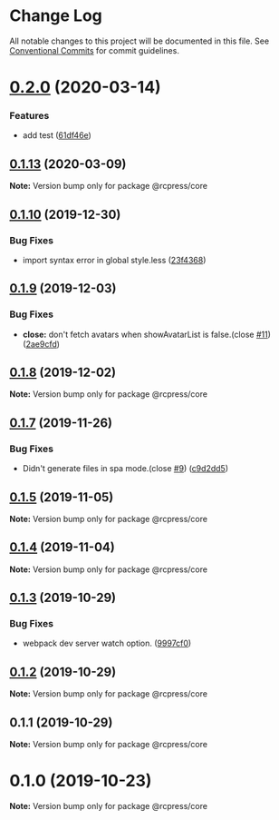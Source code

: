 # Change Log

All notable changes to this project will be documented in this file.
See [Conventional Commits](https://conventionalcommits.org) for commit guidelines.

# [0.2.0](https://github.com/YvesCoding/rcpress/compare/v0.1.13...v0.2.0) (2020-03-14)


### Features

* add test ([61df46e](https://github.com/YvesCoding/rcpress/commit/61df46e5250c6cdea24e051837ab34132fc8fa6c))





## [0.1.13](https://github.com/YvesCoding/rcpress/compare/v0.1.12...v0.1.13) (2020-03-09)

**Note:** Version bump only for package @rcpress/core





## [0.1.10](https://github.com/YvesCoding/rcpress/compare/v0.1.9...v0.1.10) (2019-12-30)


### Bug Fixes

* import syntax error in global style.less ([23f4368](https://github.com/YvesCoding/rcpress/commit/23f43683f03964e1e3f80161cf1e296fad40b17c))






## [0.1.9](https://github.com/YvesCoding/rcpress/compare/v0.1.8...v0.1.9) (2019-12-03)


### Bug Fixes

* **close:** don't fetch avatars when showAvatarList is false.(close [#11](https://github.com/YvesCoding/rcpress/issues/11)) ([2ae9cfd](https://github.com/YvesCoding/rcpress/commit/2ae9cfd43d4399b24db1b0b0d403f04baa936c00))





## [0.1.8](https://github.com/YvesCoding/rcpress/compare/v0.1.7...v0.1.8) (2019-12-02)

**Note:** Version bump only for package @rcpress/core





## [0.1.7](https://github.com/YvesCoding/rcpress/compare/v0.1.5...v0.1.7) (2019-11-26)


### Bug Fixes

* Didn't generate files in spa mode.(close [#9](https://github.com/YvesCoding/rcpress/issues/9)) ([c9d2dd5](https://github.com/YvesCoding/rcpress/commit/c9d2dd52a773c847d737f7ac08cfcd4d7827be33))





## [0.1.5](https://github.com/YvesCoding/rcpress/compare/v0.1.4...v0.1.5) (2019-11-05)

**Note:** Version bump only for package @rcpress/core





## [0.1.4](https://github.com/YvesCoding/rcpress/compare/v0.1.3...v0.1.4) (2019-11-04)

**Note:** Version bump only for package @rcpress/core





## [0.1.3](https://github.com/YvesCoding/rcpress/compare/v0.1.2...v0.1.3) (2019-10-29)


### Bug Fixes

* webpack dev server watch option. ([9997cf0](https://github.com/YvesCoding/rcpress/commit/9997cf0c2a7c0346e08553305a6048e065f8cb7a))





## [0.1.2](https://github.com/YvesCoding/rcpress/compare/v0.1.1...v0.1.2) (2019-10-29)

**Note:** Version bump only for package @rcpress/core





## 0.1.1 (2019-10-29)

**Note:** Version bump only for package @rcpress/core






# 0.1.0 (2019-10-23)

**Note:** Version bump only for package @rcpress/core
